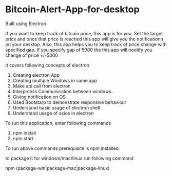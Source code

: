 # Bitcoin-Alert-App-for-desktop
Built using Electron 

If you want to keep track of bitcoin price, this app is for you.
Set the target price and once that price is reached this app will give you the notificationn on your desktop.
Also, this app helps you to keep track of price change with specified gap. If you specify gap of 5000 the this app will nootify you change of price +/-5000

It covers following concepts of electron
1. Creating electron App
2. Creating multiple Windows in same app
3. Make api call from electron
4. Interprcess Communication between windows.
5. Giving notification on OS
6. Used Bootstarp to demonstrate responsive behaviour 
7. Understand basic usage of electron shell
8. Understand usage of axios in electron

To run this application, enter following commands

1. npm install
2. npm start

To run above commands prerequisite is npm installed.

to package it for windows/mac/linux run following command

npm (package-win|package-mac|package-linux)
